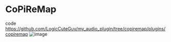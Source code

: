 # CoPiReMap
code https://github.com/LogicCuteGuy/my_audio_plugin/tree/copiremap/plugins/copiremap
![image](https://github.com/user-attachments/assets/15535869-d1ce-4024-a1f5-5187584caea2)
